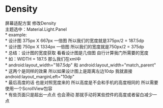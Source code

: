 # Density</br>
屏幕适配方案 修改Density</br>
主题选中：Material.Light.Panel</br>
     * example:</br>
     * 设计图 375px X 667px 一倍图 所以我们的宽度就是375px/2 = 187.5dp</br>
     * 设计图 750px X 1334px 一倍图 所以我们的宽度就是750px/2 = 375dp</br>
     * 总结：设计图的宽度获取 看看设计图是几倍图 自行计算我门所需要的宽度</br>
     * 如：WIDTH = 187.5 那么我们在xml中</br>
     * android:layout_width="187.5dp" 和 android:layout_width="match_parent"</br>
     * 这两个是同样的效果 所以如果设计图上是距离左边10dp 我就直接android:layout_marginLeft="10dp"</br>
     * 最后高度的话 也是对照宽度来的 所以高度是不会和手机的高度相同的 所以需要使用一个ScrollView包容</br>
     * 有些页面只是超出一点点 也会滑动 那就手动将某些控件的高度或者留白减少一点</br>

